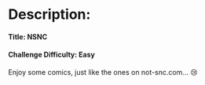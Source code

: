 # Description:

#### Title: NSNC
#### Challenge Difficulty: Easy

Enjoy some comics, just like the ones on not-snc.com... :cry:
